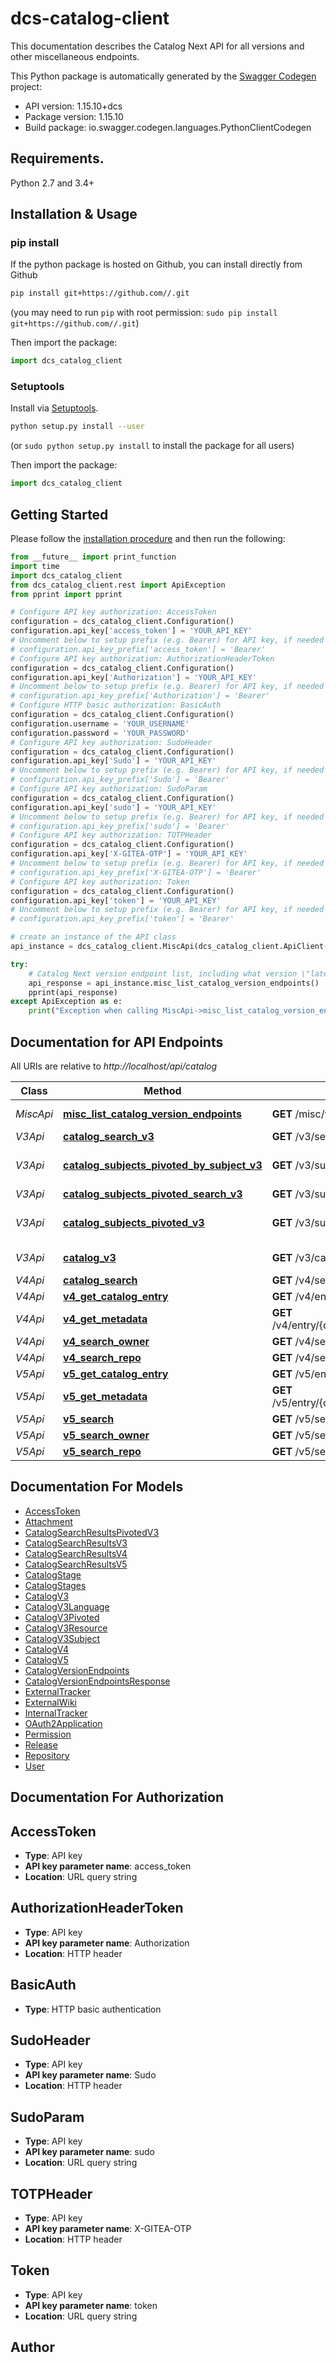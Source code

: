 # dcs-catalog-client
This documentation describes the Catalog Next API for all versions and other miscellaneous endpoints.

This Python package is automatically generated by the [Swagger Codegen](https://github.com/swagger-api/swagger-codegen) project:

- API version: 1.15.10+dcs
- Package version: 1.15.10
- Build package: io.swagger.codegen.languages.PythonClientCodegen

## Requirements.

Python 2.7 and 3.4+

## Installation & Usage
### pip install

If the python package is hosted on Github, you can install directly from Github

```sh
pip install git+https://github.com//.git
```
(you may need to run `pip` with root permission: `sudo pip install git+https://github.com//.git`)

Then import the package:
```python
import dcs_catalog_client 
```

### Setuptools

Install via [Setuptools](http://pypi.python.org/pypi/setuptools).

```sh
python setup.py install --user
```
(or `sudo python setup.py install` to install the package for all users)

Then import the package:
```python
import dcs_catalog_client
```

## Getting Started

Please follow the [installation procedure](#installation--usage) and then run the following:

```python
from __future__ import print_function
import time
import dcs_catalog_client
from dcs_catalog_client.rest import ApiException
from pprint import pprint

# Configure API key authorization: AccessToken
configuration = dcs_catalog_client.Configuration()
configuration.api_key['access_token'] = 'YOUR_API_KEY'
# Uncomment below to setup prefix (e.g. Bearer) for API key, if needed
# configuration.api_key_prefix['access_token'] = 'Bearer'
# Configure API key authorization: AuthorizationHeaderToken
configuration = dcs_catalog_client.Configuration()
configuration.api_key['Authorization'] = 'YOUR_API_KEY'
# Uncomment below to setup prefix (e.g. Bearer) for API key, if needed
# configuration.api_key_prefix['Authorization'] = 'Bearer'
# Configure HTTP basic authorization: BasicAuth
configuration = dcs_catalog_client.Configuration()
configuration.username = 'YOUR_USERNAME'
configuration.password = 'YOUR_PASSWORD'
# Configure API key authorization: SudoHeader
configuration = dcs_catalog_client.Configuration()
configuration.api_key['Sudo'] = 'YOUR_API_KEY'
# Uncomment below to setup prefix (e.g. Bearer) for API key, if needed
# configuration.api_key_prefix['Sudo'] = 'Bearer'
# Configure API key authorization: SudoParam
configuration = dcs_catalog_client.Configuration()
configuration.api_key['sudo'] = 'YOUR_API_KEY'
# Uncomment below to setup prefix (e.g. Bearer) for API key, if needed
# configuration.api_key_prefix['sudo'] = 'Bearer'
# Configure API key authorization: TOTPHeader
configuration = dcs_catalog_client.Configuration()
configuration.api_key['X-GITEA-OTP'] = 'YOUR_API_KEY'
# Uncomment below to setup prefix (e.g. Bearer) for API key, if needed
# configuration.api_key_prefix['X-GITEA-OTP'] = 'Bearer'
# Configure API key authorization: Token
configuration = dcs_catalog_client.Configuration()
configuration.api_key['token'] = 'YOUR_API_KEY'
# Uncomment below to setup prefix (e.g. Bearer) for API key, if needed
# configuration.api_key_prefix['token'] = 'Bearer'

# create an instance of the API class
api_instance = dcs_catalog_client.MiscApi(dcs_catalog_client.ApiClient(configuration))

try:
    # Catalog Next version endpoint list, including what version \"latest\" points to
    api_response = api_instance.misc_list_catalog_version_endpoints()
    pprint(api_response)
except ApiException as e:
    print("Exception when calling MiscApi->misc_list_catalog_version_endpoints: %s\n" % e)

```

## Documentation for API Endpoints

All URIs are relative to *http://localhost/api/catalog*

Class | Method | HTTP request | Description
------------ | ------------- | ------------- | -------------
*MiscApi* | [**misc_list_catalog_version_endpoints**](docs/MiscApi.md#misc_list_catalog_version_endpoints) | **GET** /misc/versions | Catalog Next version endpoint list, including what version \&quot;latest\&quot; points to
*V3Api* | [**catalog_search_v3**](docs/V3Api.md#catalog_search_v3) | **GET** /v3/search | Catalog v3 search
*V3Api* | [**catalog_subjects_pivoted_by_subject_v3**](docs/V3Api.md#catalog_subjects_pivoted_by_subject_v3) | **GET** /v3/subjects/{subject}.json | Catalog v3 listing pivoted on subject by a given subject (e.g. /v3/subjects/Open_Bible_Stories.json)
*V3Api* | [**catalog_subjects_pivoted_search_v3**](docs/V3Api.md#catalog_subjects_pivoted_search_v3) | **GET** /v3/subjects/search | Catalog v3 search pivoted by subject/language
*V3Api* | [**catalog_subjects_pivoted_v3**](docs/V3Api.md#catalog_subjects_pivoted_v3) | **GET** /v3/subjects/pivoted.json | Catalog v3 listing pivoted by subject/language, back-port of https://api.door43.org/v3/subjects/pivoted.json
*V3Api* | [**catalog_v3**](docs/V3Api.md#catalog_v3) | **GET** /v3/catalog.json | Catalog v3 listing by language, back-port of https://api.door43.org/v3/catalog.json
*V4Api* | [**catalog_search**](docs/V4Api.md#catalog_search) | **GET** /v4/search | Catalog search
*V4Api* | [**v4_get_catalog_entry**](docs/V4Api.md#v4_get_catalog_entry) | **GET** /v4/entry/{owner}/{repo}/{tag} | Catalog entry
*V4Api* | [**v4_get_metadata**](docs/V4Api.md#v4_get_metadata) | **GET** /v4/entry/{owner}/{repo}/{tag}/metadata | Catalog entry metadata (manifest.yaml in JSON format)
*V4Api* | [**v4_search_owner**](docs/V4Api.md#v4_search_owner) | **GET** /v4/search/{owner} | Catalog search by owner
*V4Api* | [**v4_search_repo**](docs/V4Api.md#v4_search_repo) | **GET** /v4/search/{owner}/{repo} | Catalog search by repo
*V5Api* | [**v5_get_catalog_entry**](docs/V5Api.md#v5_get_catalog_entry) | **GET** /v5/entry/{owner}/{repo}/{tag} | Catalog entry
*V5Api* | [**v5_get_metadata**](docs/V5Api.md#v5_get_metadata) | **GET** /v5/entry/{owner}/{repo}/{tag}/metadata | Catalog entry metadata (manifest.yaml in JSON format)
*V5Api* | [**v5_search**](docs/V5Api.md#v5_search) | **GET** /v5/search | Catalog search
*V5Api* | [**v5_search_owner**](docs/V5Api.md#v5_search_owner) | **GET** /v5/search/{owner} | Catalog search by owner
*V5Api* | [**v5_search_repo**](docs/V5Api.md#v5_search_repo) | **GET** /v5/search/{owner}/{repo} | Catalog search by repo


## Documentation For Models

 - [AccessToken](docs/AccessToken.md)
 - [Attachment](docs/Attachment.md)
 - [CatalogSearchResultsPivotedV3](docs/CatalogSearchResultsPivotedV3.md)
 - [CatalogSearchResultsV3](docs/CatalogSearchResultsV3.md)
 - [CatalogSearchResultsV4](docs/CatalogSearchResultsV4.md)
 - [CatalogSearchResultsV5](docs/CatalogSearchResultsV5.md)
 - [CatalogStage](docs/CatalogStage.md)
 - [CatalogStages](docs/CatalogStages.md)
 - [CatalogV3](docs/CatalogV3.md)
 - [CatalogV3Language](docs/CatalogV3Language.md)
 - [CatalogV3Pivoted](docs/CatalogV3Pivoted.md)
 - [CatalogV3Resource](docs/CatalogV3Resource.md)
 - [CatalogV3Subject](docs/CatalogV3Subject.md)
 - [CatalogV4](docs/CatalogV4.md)
 - [CatalogV5](docs/CatalogV5.md)
 - [CatalogVersionEndpoints](docs/CatalogVersionEndpoints.md)
 - [CatalogVersionEndpointsResponse](docs/CatalogVersionEndpointsResponse.md)
 - [ExternalTracker](docs/ExternalTracker.md)
 - [ExternalWiki](docs/ExternalWiki.md)
 - [InternalTracker](docs/InternalTracker.md)
 - [OAuth2Application](docs/OAuth2Application.md)
 - [Permission](docs/Permission.md)
 - [Release](docs/Release.md)
 - [Repository](docs/Repository.md)
 - [User](docs/User.md)


## Documentation For Authorization


## AccessToken

- **Type**: API key
- **API key parameter name**: access_token
- **Location**: URL query string

## AuthorizationHeaderToken

- **Type**: API key
- **API key parameter name**: Authorization
- **Location**: HTTP header

## BasicAuth

- **Type**: HTTP basic authentication

## SudoHeader

- **Type**: API key
- **API key parameter name**: Sudo
- **Location**: HTTP header

## SudoParam

- **Type**: API key
- **API key parameter name**: sudo
- **Location**: URL query string

## TOTPHeader

- **Type**: API key
- **API key parameter name**: X-GITEA-OTP
- **Location**: HTTP header

## Token

- **Type**: API key
- **API key parameter name**: token
- **Location**: URL query string


## Author



